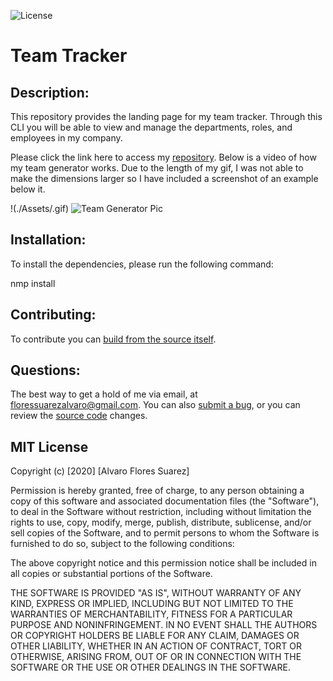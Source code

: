 ![License](https://img.shields.io/badge/License-MIT-green.svg)

# Team Tracker

## Description:
This repository provides the landing page for my team tracker. Through this CLI you will be able to view and manage the departments, roles, and employees in my company.

Please click the link here to access my [repository](https://github.com/floressuarezalvaro/employee_tracker). Below is a video of how my team generator works. Due to the length of my gif, I was not able to make the dimensions larger so I have included a screenshot of an example below it. 

!(./Assets/.gif)
![Team Generator Pic](./Assets/.png)

## Installation:
To install the dependencies, please run the following command:

nmp install

## Contributing:
To contribute you can [build from the source itself](https://github.com/floressuarezalvaro/employee_tracker/wiki).

## Questions:
The best way to get a hold of me via email, at floressuarezalvaro@gmail.com. You can also [submit a bug](https://github.com/floressuarezalvaro/employee_tracker/issues), or you can review the [source code](https://github.com/floressuarezalvaro/employee_tracker/pulls) changes. 

## MIT License

Copyright (c) [2020] [Alvaro Flores Suarez]

Permission is hereby granted, free of charge, to any person obtaining a copy
of this software and associated documentation files (the "Software"), to deal
in the Software without restriction, including without limitation the rights
to use, copy, modify, merge, publish, distribute, sublicense, and/or sell
copies of the Software, and to permit persons to whom the Software is
furnished to do so, subject to the following conditions:

The above copyright notice and this permission notice shall be included in all
copies or substantial portions of the Software.

THE SOFTWARE IS PROVIDED "AS IS", WITHOUT WARRANTY OF ANY KIND, EXPRESS OR
IMPLIED, INCLUDING BUT NOT LIMITED TO THE WARRANTIES OF MERCHANTABILITY,
FITNESS FOR A PARTICULAR PURPOSE AND NONINFRINGEMENT. IN NO EVENT SHALL THE
AUTHORS OR COPYRIGHT HOLDERS BE LIABLE FOR ANY CLAIM, DAMAGES OR OTHER
LIABILITY, WHETHER IN AN ACTION OF CONTRACT, TORT OR OTHERWISE, ARISING FROM,
OUT OF OR IN CONNECTION WITH THE SOFTWARE OR THE USE OR OTHER DEALINGS IN THE
SOFTWARE.
